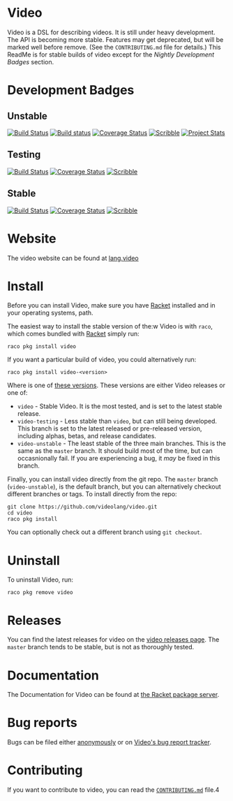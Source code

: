 Video
=====
Video is a DSL for describing videos. It is still under heavy development. The API is becoming more stable. Features may get deprecated, but will be marked well before remove. (See the `CONTRIBUTING.md` file for details.) This ReadMe is for stable builds of video except for the *Nightly Development Badges* section.

# Development Badges
## Unstable
[![Build Status](https://travis-ci.org/videolang/video.svg?branch=master)](https://travis-ci.org/videolang/video)
[![Build status](https://ci.appveyor.com/api/projects/status/f2t9op5dflo67ls4?svg=true)](https://ci.appveyor.com/project/LeifAndersen/video)
[![Coverage Status](https://coveralls.io/repos/github/videolang/video/badge.svg?branch=master)](https://coveralls.io/github/videolang/video?branch=master)
[![Scribble](https://img.shields.io/badge/Docs-Scribble-blue.svg)](http://docs.racket-lang.org/video@video-unstable/index.html)
[![Project Stats](https://www.openhub.net/p/video/widgets/project_thin_badge.gif)](https://www.openhub.net/p/video)

## Testing
[![Build Status](https://travis-ci.org/videolang/video.svg?branch=testing)](https://travis-ci.org/videolang/video)
[![Coverage Status](https://coveralls.io/repos/github/videolang/video/badge.svg?branch=testing)](https://coveralls.io/github/videolang/video?branch=testing)
[![Scribble](https://img.shields.io/badge/Docs-Scribble-blue.svg)](http://docs.racket-lang.org/video@video-testing/index.html)

## Stable
[![Build Status](https://travis-ci.org/videolang/video.svg?branch=stable)](https://travis-ci.org/videolang/video)
[![Coverage Status](https://coveralls.io/repos/github/videolang/video/badge.svg?branch=stable)](https://coveralls.io/github/videolang/video?branch=stable)
[![Scribble](https://img.shields.io/badge/Docs-Scribble-blue.svg)](http://docs.racket-lang.org/video@video/index.html)

# Website

The video website can be found at [lang.video][3]

# Install

Before you can install Video, make sure you have [Racket][1] installed and in your operating systems, path.

The easiest way to install the stable version of the:w
Video is with `raco`, which comes bundled with [Racket][1] simply run:

```
raco pkg install video
```

If you want a particular build of video, you could alternatively run:

```
raco pkg install video-<version>
```

Where <version> is one of [these versions][8]. These versions are either Video releases or one of:

* `video`         - Stable Video. It is the most tested, and is set to the latest stable release.
* `video-testing` - Less stable than `video`, but can still being developed. This branch is set to the latest released or pre-released version, including alphas, betas, and release candidates.
* `video-unstable` - The least stable of the three main branches. This is the same as the `master` branch. It should build most of the time, but can occasnionally fail. If you are experiencing a bug, it _may_ be fixed in this branch.

Finally, you can install video directly from the git repo. The `master` branch (`video-unstable`), is the default branch, but you can alternatively checkout different branches or tags. To install directly from the repo:

```
git clone https://github.com/videolang/video.git
cd video
raco pkg install
```

You can optionally check out a different branch using `git checkout`.

# Uninstall

To uninstall Video, run:

```
raco pkg remove video
```

# Releases

You can find the latest releases for video on the [video releases page][2]. The `master` branch tends to be stable, but is not as thoroughly tested.

# Documentation

The Documentation for Video can be found at [the Racket package server][4].

# Bug reports

Bugs can be filed either [anonymously][6] or on [Video's bug report tracker][7].

# Contributing

If you want to contribute to video, you can read the [`CONTRIBUTING.md`][5] file.4

[1]: https://racket-lang.org
[2]: https://github.com/videolang/video/releases
[3]: http://lang.video
[4]: http://docs.racket-lang.org/video@video/index.html
[5]: https://github.com/videolang/video/blob/master/CONTRIBUTING.md
[6]: https://gitreports.com/issue/videolang/video
[7]: https://github.com/videolang/video/issues
[8]: https://pkgd.racket-lang.org/pkgn/search?q=&tags=vidlang+